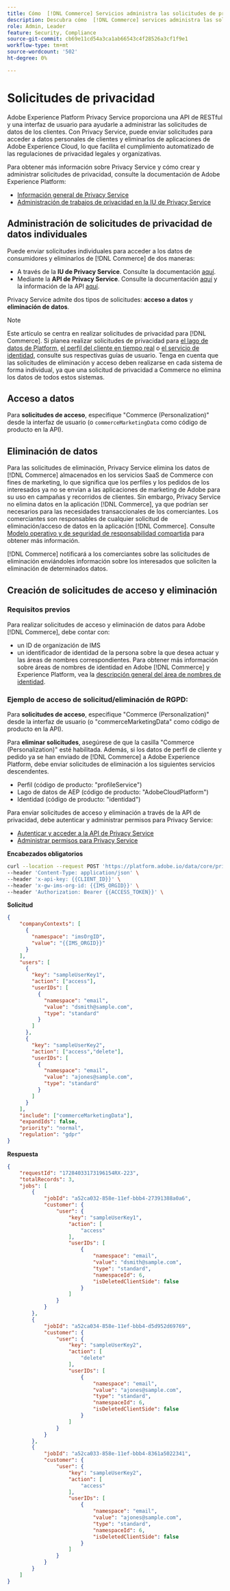 ```yaml
---
title: Cómo  [!DNL Commerce] Servicios administra las solicitudes de privacidad
description: Descubra cómo  [!DNL Commerce] services administra las solicitudes de acceso y eliminación de datos.
role: Admin, Leader
feature: Security, Compliance
source-git-commit: cb69e11cd54a3ca1ab66543c4f28526a3cf1f9e1
workflow-type: tm+mt
source-wordcount: '502'
ht-degree: 0%

---
```


# Solicitudes de privacidad

Adobe Experience Platform Privacy Service proporciona una API de RESTful y una interfaz de usuario para ayudarle a administrar las solicitudes de datos de los clientes. Con Privacy Service, puede enviar solicitudes para acceder a datos personales de clientes y eliminarlos de aplicaciones de Adobe Experience Cloud, lo que facilita el cumplimiento automatizado de las regulaciones de privacidad legales y organizativas.

Para obtener más información sobre Privacy Service y cómo crear y administrar solicitudes de privacidad, consulte la documentación de Adobe Experience Platform:

* [Información general de Privacy Service](https://experienceleague.adobe.com/en/docs/experience-platform/privacy/home)
* [Administración de trabajos de privacidad en la IU de Privacy Service](https://experienceleague.adobe.com/en/docs/experience-platform/privacy/ui/user-guide)

## Administración de solicitudes de privacidad de datos individuales

Puede enviar solicitudes individuales para acceder a los datos de consumidores y eliminarlos de [!DNL Commerce] de dos maneras:

* A través de la **IU de Privacy Service**. Consulte la documentación [aquí](https://experienceleague.adobe.com/en/docs/experience-platform/privacy/ui/user-guide#_blank).
* Mediante la **API de Privacy Service**. Consulte la documentación [aquí](https://developer.adobe.com/experience-platform-apis/references/privacy-service/#_blank) y la información de la API [aquí](https://developer.adobe.com/experience-platform-apis/#_blank).

Privacy Service admite dos tipos de solicitudes: **acceso a datos** y **eliminación de datos**.

>[!NOTE]
>
>Este artículo se centra en realizar solicitudes de privacidad para [!DNL Commerce]. Si planea realizar solicitudes de privacidad para [el lago de datos de Platform](https://experienceleague.adobe.com/en/docs/experience-platform/catalog/privacy), [el perfil del cliente en tiempo real](https://experienceleague.adobe.com/en/docs/experience-platform/profile/privacy) o [el servicio de identidad](https://experienceleague.adobe.com/en/docs/experience-platform/identity/privacy), consulte sus respectivas guías de usuario. Tenga en cuenta que las solicitudes de eliminación y acceso deben realizarse en cada sistema de forma individual, ya que una solicitud de privacidad a Commerce no elimina los datos de todos estos sistemas.

## Acceso a datos

Para **solicitudes de acceso**, especifique &quot;Commerce (Personalization)&quot; desde la interfaz de usuario (o `commerceMarketingData` como código de producto en la API).

## Eliminación de datos

Para las solicitudes de eliminación, Privacy Service elimina los datos de [!DNL Commerce] almacenados en los servicios SaaS de Commerce con fines de marketing, lo que significa que los perfiles y los pedidos de los interesados ya no se envían a las aplicaciones de marketing de Adobe para su uso en campañas y recorridos de clientes. Sin embargo, Privacy Service no elimina datos en la aplicación [!DNL Commerce], ya que podrían ser necesarios para las necesidades transaccionales de los comerciantes. Los comerciantes son responsables de cualquier solicitud de eliminación/acceso de datos en la aplicación [!DNL Commerce]. Consulte [Modelo operativo y de seguridad de responsabilidad compartida](https://experienceleague.adobe.com/en/docs/commerce-operations/security-and-compliance/shared-responsibility) para obtener más información.

[!DNL Commerce] notificará a los comerciantes sobre las solicitudes de eliminación enviándoles información sobre los interesados que soliciten la eliminación de determinados datos.

## Creación de solicitudes de acceso y eliminación

### Requisitos previos

Para realizar solicitudes de acceso y eliminación de datos para Adobe [!DNL Commerce], debe contar con:

* un ID de organización de IMS
* un identificador de identidad de la persona sobre la que desea actuar y las áreas de nombres correspondientes. Para obtener más información sobre áreas de nombres de identidad en Adobe [!DNL Commerce] y Experience Platform, vea la [descripción general del área de nombres de identidad](https://experienceleague.adobe.com/es/docs/experience-platform/identity/features/namespaces).

### Ejemplo de acceso de solicitud/eliminación de RGPD:

Para **solicitudes de acceso**, especifique &quot;Commerce (Personalization)&quot; desde la interfaz de usuario (o &quot;commerceMarketingData&quot; como código de producto en la API).

Para **eliminar solicitudes**, asegúrese de que la casilla &quot;Commerce (Personalization)&quot; esté habilitada. Además, si los datos de perfil de cliente y pedido ya se han enviado de [!DNL Commerce] a Adobe Experience Platform, debe enviar solicitudes de eliminación a los siguientes servicios descendentes.

* Perfil (código de producto: &quot;profileService&quot;)
* Lago de datos de AEP (código de producto: &quot;AdobeCloudPlatform&quot;)
* Identidad (código de producto: &quot;identidad&quot;)

Para enviar solicitudes de acceso y eliminación a través de la API de privacidad, debe autenticar y administrar permisos para Privacy Service:

* [Autenticar y acceder a la API de Privacy Service](https://experienceleague.adobe.com/en/docs/experience-platform/privacy/api/getting-started)
* [Administrar permisos para Privacy Service](https://experienceleague.adobe.com/en/docs/experience-platform/privacy/permissions)

**Encabezados obligatorios**

```bash
curl --location --request POST 'https://platform.adobe.io/data/core/privacy/jobs' \
--header 'Content-Type: application/json' \
--header 'x-api-key: {{CLIENT_ID}}' \
--header 'x-gw-ims-org-id: {{IMS_ORGID}}' \
--header 'Authorization: Bearer {{ACCESS_TOKEN}}' \
```

**Solicitud**

```json
{
    "companyContexts": [
      {
        "namespace": "imsOrgID",
        "value": "{{IMS_ORGID}}"
      }
    ],
    "users": [
      {
        "key": "sampleUserKey1",
        "action": ["access"],
        "userIDs": [
          {
            "namespace": "email",
            "value": "dsmith@sample.com",
            "type": "standard"
          }
        ]
      },
      {
        "key": "sampleUserKey2",
        "action": ["access","delete"],
        "userIDs": [
          {
            "namespace": "email",
            "value": "ajones@sample.com",
            "type": "standard"
          }
        ]
      }
    ],
    "include": ["commerceMarketingData"],
    "expandIds": false,
    "priority": "normal",
    "regulation": "gdpr"
}
```

**Respuesta**

```json
{
    "requestId": "17284033173196154RX-223",
    "totalRecords": 3,
    "jobs": [
        {
            "jobId": "a52ca032-858e-11ef-bbb4-27391388a0a6",
            "customer": {
                "user": {
                    "key": "sampleUserKey1",
                    "action": [
                        "access"
                    ],
                    "userIDs": [
                        {
                            "namespace": "email",
                            "value": "dsmith@sample.com",
                            "type": "standard",
                            "namespaceId": 6,
                            "isDeletedClientSide": false
                        }
                    ]
                }
            }
        },
        {
            "jobId": "a52ca034-858e-11ef-bbb4-d5d952d69769",
            "customer": {
                "user": {
                    "key": "sampleUserKey2",
                    "action": [
                        "delete"
                    ],
                    "userIDs": [
                        {
                            "namespace": "email",
                            "value": "ajones@sample.com",
                            "type": "standard",
                            "namespaceId": 6,
                            "isDeletedClientSide": false
                        }
                    ]
                }
            }
        },
        {
            "jobId": "a52ca033-858e-11ef-bbb4-8361a5022341",
            "customer": {
                "user": {
                    "key": "sampleUserKey2",
                    "action": [
                        "access"
                    ],
                    "userIDs": [
                        {
                            "namespace": "email",
                            "value": "ajones@sample.com",
                            "type": "standard",
                            "namespaceId": 6,
                            "isDeletedClientSide": false
                        }
                    ]
                }
            }
        }
    ]
}
```
